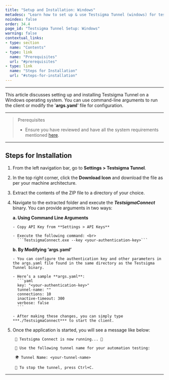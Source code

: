 ```yaml
---
title: "Setup and Installation: Windows"
metadesc: "Learn how to set up & use Testsigma Tunnel (windows) for testing of locally hosted applications across real browsers, bypassing firewalls & proxy restrictions."
noindex: false
order: 34.4
page_id: "Testsigma Tunnel Setup: Windows"
warning: false
contextual_links:
- type: section
  name: "Contents"
- type: link
  name: "Prerequisites"
  url: "#prerequisites"
- type: link
  name: "Steps for Installation"
  url: "#steps-for-installation"
---
```


---

This article discusses setting up and installing Testsigma Tunnel on a Windows operating system. You can use command-line arguments to run the client or modify the '**args.yaml**' file for configuration.

---

> <p id="prerequisites">Prerequisites</p>
> 
> - Ensure you have reviewed and have all the system requirements mentioned [here](https://testsigma.com/docs/testsigma-tunnel/key-components/).

---

## **Steps for Installation**

1. From the left navigation bar, go to **Settings > Testsigma Tunnel**. 

2. In the top right corner, click the **Download Icon** and download the file as per your machine architecture. 

3. Extract the contents of the ZIP file to a directory of your choice.

4. Navigate to the extracted folder and execute the ***TestsigmaConnect*** binary. You can provide arguments in two ways:

    **a. Using Command Line Arguments**
       
       - Copy API Key from **Settings > API Keys** 
       
       - Execute the following command: <br>
         ```TestsigmaConnect.exe --key <your-authentication-key>```

    **b. By Modifying ‘args.yaml’**
       
       - You can configure the authentication key and other parameters in the args.yaml file found in the same directory as the Testsigma Tunnel binary.  
       
       - Here’s a sample **args.yaml**:
         ```yaml
         key: "<your-authentication-key>"
         tunnel-name: ""
         connections: 10
         inactive-timeout: 300
         verbose: false
         ```
         
       - After making these changes, you can simply type ***./TestsigmaConnect*** to start the client.

5. Once the application is started, you will see a message like below:

   ```
    🚀 Testsigma Connect is now running... 🚀

    🔑 Use the following tunnel name for your automation testing:
   
    🌍 Tunnel Name: <your-tunnel-name>
   
    🛑 To stop the tunnel, press Ctrl+C.
   ```

---